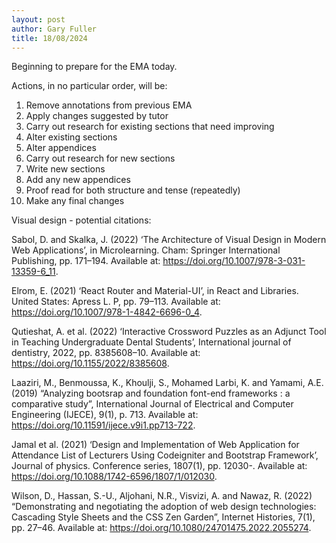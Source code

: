 ```yaml
---
layout: post
author: Gary Fuller
title: 18/08/2024
---
```

Beginning to prepare for the EMA today.

Actions, in no particular order, will be:

1. Remove annotations from previous EMA
2. Apply changes suggested by tutor
3. Carry out research for existing sections that need improving
4. Alter existing sections
5. Alter appendices
6. Carry out research for new sections
7. Write new sections
8. Add any new appendices
9. Proof read for both structure and tense (repeatedly)
10. Make any final changes

Visual design - potential citations:

Sabol, D. and Skalka, J. (2022) ‘The Architecture of Visual Design in Modern Web Applications’, in Microlearning. Cham: Springer International Publishing, pp. 171–194. Available at: https://doi.org/10.1007/978-3-031-13359-6_11.

Elrom, E. (2021) ‘React Router and Material-UI’, in React and Libraries. United States: Apress L. P, pp. 79–113. Available at: https://doi.org/10.1007/978-1-4842-6696-0_4.

Qutieshat, A. et al. (2022) ‘Interactive Crossword Puzzles as an Adjunct Tool in Teaching Undergraduate Dental Students’, International journal of dentistry, 2022, pp. 8385608–10. Available at: https://doi.org/10.1155/2022/8385608.

Laaziri, M., Benmoussa, K., Khoulji, S., Mohamed Larbi, K. and Yamami, A.E. (2019) “Analyzing bootsrap and foundation font-end frameworks : a comparative study”, International Journal of Electrical and Computer Engineering (IJECE), 9(1), p. 713. Available at: https://doi.org/10.11591/ijece.v9i1.pp713-722.

Jamal et al. (2021) ‘Design and Implementation of Web Application for Attendance List of Lecturers Using Codeigniter and Bootstrap Framework’, Journal of physics. Conference series, 1807(1), pp. 12030-. Available at: https://doi.org/10.1088/1742-6596/1807/1/012030.

Wilson, D., Hassan, S.-U., Aljohani, N.R., Visvizi, A. and Nawaz, R. (2022) “Demonstrating and negotiating the adoption of web design technologies: Cascading Style Sheets and the CSS Zen Garden”, Internet Histories, 7(1), pp. 27–46. Available at: https://doi.org/10.1080/24701475.2022.2055274.



